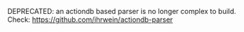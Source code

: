 DEPRECATED: an actiondb based parser is no longer complex to build. Check: https://github.com/ihrwein/actiondb-parser

